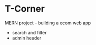 # T-Corner

MERN project - building a ecom web app

 <!-- work remain  -->

- search and filter
- admin header
